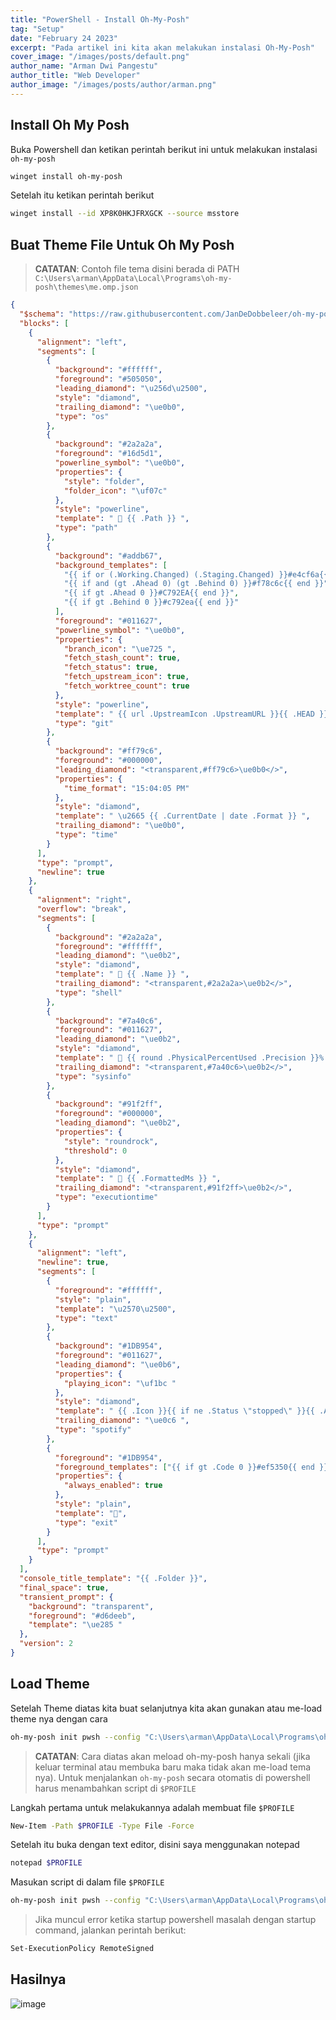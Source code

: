 ```yaml
---
title: "PowerShell - Install Oh-My-Posh"
tag: "Setup"
date: "February 24 2023"
excerpt: "Pada artikel ini kita akan melakukan instalasi Oh-My-Posh"
cover_image: "/images/posts/default.png"
author_name: "Arman Dwi Pangestu"
author_title: "Web Developer"
author_image: "/images/posts/author/arman.png"
---
```


## Install Oh My Posh

Buka Powershell dan ketikan perintah berikut ini untuk melakukan instalasi `oh-my-posh`

```bash
winget install oh-my-posh
```

Setelah itu ketikan perintah berikut

```bash
winget install --id XP8K0HKJFRXGCK --source msstore
```

## Buat Theme File Untuk Oh My Posh

> **CATATAN**: Contoh file tema disini berada di PATH `C:\Users\arman\AppData\Local\Programs\oh-my-posh\themes\me.omp.json`

```json
{
  "$schema": "https://raw.githubusercontent.com/JanDeDobbeleer/oh-my-posh/main/themes/schema.json",
  "blocks": [
    {
      "alignment": "left",
      "segments": [
        {
          "background": "#ffffff",
          "foreground": "#505050",
          "leading_diamond": "\u256d\u2500",
          "style": "diamond",
          "trailing_diamond": "\ue0b0",
          "type": "os"
        },
        {
          "background": "#2a2a2a",
          "foreground": "#16d5d1",
          "powerline_symbol": "\ue0b0",
          "properties": {
            "style": "folder",
            "folder_icon": "\uf07c"
          },
          "style": "powerline",
          "template": "  {{ .Path }} ",
          "type": "path"
        },
        {
          "background": "#addb67",
          "background_templates": [
            "{{ if or (.Working.Changed) (.Staging.Changed) }}#e4cf6a{{ end }}",
            "{{ if and (gt .Ahead 0) (gt .Behind 0) }}#f78c6c{{ end }}",
            "{{ if gt .Ahead 0 }}#C792EA{{ end }}",
            "{{ if gt .Behind 0 }}#c792ea{{ end }}"
          ],
          "foreground": "#011627",
          "powerline_symbol": "\ue0b0",
          "properties": {
            "branch_icon": "\ue725 ",
            "fetch_stash_count": true,
            "fetch_status": true,
            "fetch_upstream_icon": true,
            "fetch_worktree_count": true
          },
          "style": "powerline",
          "template": " {{ url .UpstreamIcon .UpstreamURL }}{{ .HEAD }}{{if .BranchStatus }} {{ .BranchStatus }}{{ end }}{{ if .Working.Changed }} \uf044 {{ .Working.String }}{{ end }}{{ if and (.Working.Changed) (.Staging.Changed) }} |{{ end }}{{ if .Staging.Changed }} \uf046 {{ .Staging.String }}{{ end }}{{ if gt .StashCount 0 }} \uf692 {{ .StashCount }}{{ end }} ",
          "type": "git"
        },
        {
          "background": "#ff79c6",
          "foreground": "#000000",
          "leading_diamond": "<transparent,#ff79c6>\ue0b0</>",
          "properties": {
            "time_format": "15:04:05 PM"
          },
          "style": "diamond",
          "template": " \u2665 {{ .CurrentDate | date .Format }} ",
          "trailing_diamond": "\ue0b0",
          "type": "time"
        }
      ],
      "type": "prompt",
      "newline": true
    },
    {
      "alignment": "right",
      "overflow": "break",
      "segments": [
        {
          "background": "#2a2a2a",
          "foreground": "#ffffff",
          "leading_diamond": "\ue0b2",
          "style": "diamond",
          "template": "  {{ .Name }} ",
          "trailing_diamond": "<transparent,#2a2a2a>\ue0b2</>",
          "type": "shell"
        },
        {
          "background": "#7a40c6",
          "foreground": "#011627",
          "leading_diamond": "\ue0b2",
          "style": "diamond",
          "template": "  {{ round .PhysicalPercentUsed .Precision }}% ",
          "trailing_diamond": "<transparent,#7a40c6>\ue0b2</>",
          "type": "sysinfo"
        },
        {
          "background": "#91f2ff",
          "foreground": "#000000",
          "leading_diamond": "\ue0b2",
          "properties": {
            "style": "roundrock",
            "threshold": 0
          },
          "style": "diamond",
          "template": "  {{ .FormattedMs }} ",
          "trailing_diamond": "<transparent,#91f2ff>\ue0b2</>",
          "type": "executiontime"
        }
      ],
      "type": "prompt"
    },
    {
      "alignment": "left",
      "newline": true,
      "segments": [
        {
          "foreground": "#ffffff",
          "style": "plain",
          "template": "\u2570\u2500",
          "type": "text"
        },
        {
          "background": "#1DB954",
          "foreground": "#011627",
          "leading_diamond": "\ue0b6",
          "properties": {
            "playing_icon": "\uf1bc "
          },
          "style": "diamond",
          "template": " {{ .Icon }}{{ if ne .Status \"stopped\" }}{{ .Artist }} ~ {{ .Track }}{{ end }} ",
          "trailing_diamond": "\ue0c6 ",
          "type": "spotify"
        },
        {
          "foreground": "#1DB954",
          "foreground_templates": ["{{ if gt .Code 0 }}#ef5350{{ end }}"],
          "properties": {
            "always_enabled": true
          },
          "style": "plain",
          "template": "",
          "type": "exit"
        }
      ],
      "type": "prompt"
    }
  ],
  "console_title_template": "{{ .Folder }}",
  "final_space": true,
  "transient_prompt": {
    "background": "transparent",
    "foreground": "#d6deeb",
    "template": "\ue285 "
  },
  "version": 2
}
```

## Load Theme

Setelah Theme diatas kita buat selanjutnya kita akan gunakan atau me-load theme nya dengan cara

```bash
oh-my-posh init pwsh --config "C:\Users\arman\AppData\Local\Programs\oh-my-posh\themes\me.omp.json" | Invoke-Expression
```

> **CATATAN**: Cara diatas akan meload oh-my-posh hanya sekali (jika keluar terminal atau membuka baru maka tidak akan me-load tema nya).
> Untuk menjalankan `oh-my-posh` secara otomatis di powershell harus menambahkan script di `$PROFILE`

Langkah pertama untuk melakukannya adalah membuat file `$PROFILE`

```bash
New-Item -Path $PROFILE -Type File -Force
```

Setelah itu buka dengan text editor, disini saya menggunakan notepad

```bash
notepad $PROFILE
```

Masukan script di dalam file `$PROFILE`

```bash
oh-my-posh init pwsh --config "C:\Users\arman\AppData\Local\Programs\oh-my-posh\themes\me.omp.json" | Invoke-Expression
```

> Jika muncul error ketika startup powershell masalah dengan startup command, jalankan perintah berikut:

```bash
Set-ExecutionPolicy RemoteSigned
```

## Hasilnya

![image](https://user-images.githubusercontent.com/64394320/216772160-e8488abc-7d10-4fd2-8132-9069de597e8a.png)
